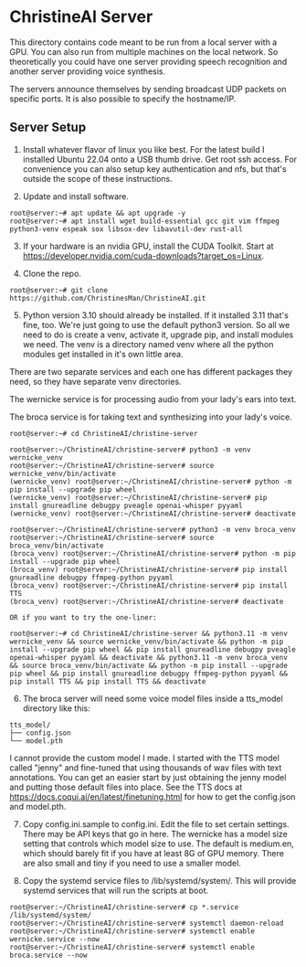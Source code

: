 # ChristineAI Server

This directory contains code meant to be run from a local server with a GPU. You can also run from multiple machines on the local network. So theoretically you could have one server providing speech recognition and another server providing voice synthesis. 

The servers announce themselves by sending broadcast UDP packets on specific ports. It is also possible to specify the hostname/IP. 

## Server Setup

1. Install whatever flavor of linux you like best. For the latest build I installed Ubuntu 22.04 onto a USB thumb drive. Get root ssh access. For convenience you can also setup key authentication and nfs, but that's outside the scope of these instructions.

2. Update and install software. 

```
root@server:~# apt update && apt upgrade -y
root@server:~# apt install wget build-essential gcc git vim ffmpeg python3-venv espeak sox libsox-dev libavutil-dev rust-all
```

3. If your hardware is an nvidia GPU, install the CUDA Toolkit. Start at https://developer.nvidia.com/cuda-downloads?target_os=Linux. 

4. Clone the repo.

```
root@server:~# git clone https://github.com/ChristinesMan/ChristineAI.git
```

5. Python version 3.10 should already be installed. If it installed 3.11 that's fine, too. We're just going to use the default python3 version. So all we need to do is create a venv, activate it, upgrade pip, and install modules we need. The venv is a directory named venv where all the python modules get installed in it's own little area. 

There are two separate services and each one has different packages they need, so they have separate venv directories. 

The wernicke service is for processing audio from your lady's ears into text. 

The broca service is for taking text and synthesizing into your lady's voice. 

```
root@server:~# cd ChristineAI/christine-server

root@server:~/ChristineAI/christine-server# python3 -m venv wernicke_venv
root@server:~/ChristineAI/christine-server# source wernicke_venv/bin/activate
(wernicke_venv) root@server:~/ChristineAI/christine-server# python -m pip install --upgrade pip wheel
(wernicke_venv) root@server:~/ChristineAI/christine-server# pip install gnureadline debugpy pveagle openai-whisper pyyaml
(wernicke_venv) root@server:~/ChristineAI/christine-server# deactivate

root@server:~/ChristineAI/christine-server# python3 -m venv broca_venv
root@server:~/ChristineAI/christine-server# source broca_venv/bin/activate
(broca_venv) root@server:~/ChristineAI/christine-server# python -m pip install --upgrade pip wheel
(broca_venv) root@server:~/ChristineAI/christine-server# pip install gnureadline debugpy ffmpeg-python pyyaml
(broca_venv) root@server:~/ChristineAI/christine-server# pip install TTS
(broca_venv) root@server:~/ChristineAI/christine-server# deactivate

OR if you want to try the one-liner:

root@server:~# cd ChristineAI/christine-server && python3.11 -m venv wernicke_venv && source wernicke_venv/bin/activate && python -m pip install --upgrade pip wheel && pip install gnureadline debugpy pveagle openai-whisper pyyaml && deactivate && python3.11 -m venv broca_venv && source broca_venv/bin/activate && python -m pip install --upgrade pip wheel && pip install gnureadline debugpy ffmpeg-python pyyaml && pip install TTS && pip install TTS && deactivate
```

6. The broca server will need some voice model files inside a tts_model directory like this:

```
tts_model/
├── config.json
└── model.pth
```

I cannot provide the custom model I made. I started with the TTS model called "jenny" and fine-tuned that using thousands of wav files with text annotations. You can get an easier start by just obtaining the jenny model and putting those default files into place. See the TTS docs at https://docs.coqui.ai/en/latest/finetuning.html for how to get the config.json and model.pth. 

7. Copy config.ini.sample to config.ini. Edit the file to set certain settings. There may be API keys that go in here. The wernicke has a model size setting that controls which model size to use. The default is medium.en, which should barely fit if you have at least 8G of GPU memory. There are also small and tiny if you need to use a smaller model. 

8. Copy the systemd service files to /lib/systemd/system/. This will provide systemd services that will run the scripts at boot. 

```
root@server:~/ChristineAI/christine-server# cp *.service /lib/systemd/system/
root@server:~/ChristineAI/christine-server# systemctl daemon-reload
root@server:~/ChristineAI/christine-server# systemctl enable wernicke.service --now
root@server:~/ChristineAI/christine-server# systemctl enable broca.service --now
```
